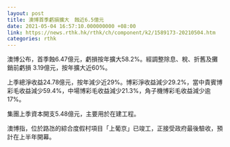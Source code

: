 ```yaml
---
layout: post
title: 澳博首季虧損擴大　蝕近6.5億元
date: 2021-05-04 16:57:10.000000000 +08:00
link: https://news.rthk.hk/rthk/ch/component/k2/1589173-20210504.htm
categories: rthk
---
```


澳博公布，首季蝕6.47億元，虧損按年擴大58.2%。經調整除息、稅、折舊及攤銷前虧損 3.19億元，按年擴大近60%。

上季總淨收益24.78億元，按年減少近29%。博彩淨收益減少29.2%，當中貴賓博彩毛收益減少59.4%，中場博彩毛收益減少21.3%，角子機博彩毛收益減少逾17%。

集團上季資本開支5.48億元，主要用於在建工程。

澳博指，位於路氹的綜合度假村項目「上葡京」已竣工，正接受政府最後驗收，預計在上半年開幕。

